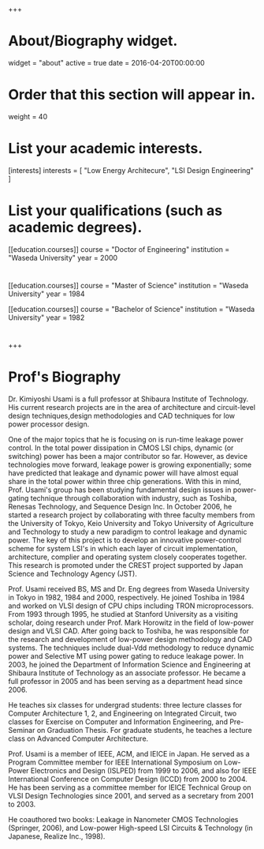 +++
# About/Biography widget.
widget = "about"
active = true
date = 2016-04-20T00:00:00

# Order that this section will appear in.
weight = 40

# List your academic interests.
[interests]
  interests = [
    "Low Energy Architecure",
    "LSI Design Engineering"
  ]

# List your qualifications (such as academic degrees).
[[education.courses]]
  course = "Doctor of Engineering"
  institution = "Waseda University"
  year = 2000
#
[[education.courses]]
  course = "Master of Science"
  institution = "Waseda University"
  year = 1984

[[education.courses]]
  course = "Bachelor of Science"
  institution = "Waseda University"
  year = 1982
#
+++
# Prof's Biography

Dr. Kimiyoshi Usami is a full professor at Shibaura Institute of Technology. His current research projects are in the area of architecture and circuit-level design techniques,design methodologies and CAD techniques for low power processor design.

One of the major topics that he is focusing on is run-time leakage power control. In the total power dissipation in CMOS LSI chips, dynamic (or switching) power has been a major contributor so far. However, as device technologies move forward, leakage power is growing exponentially; some have predicted that leakage and dynamic power will have almost equal share in the total power within three chip generations. With this in mind, Prof. Usami's group has been studying fundamental design issues in power-gating technique through collaboration with industry, such as Toshiba, Renesas Technology, and Sequence Design Inc. In October 2006, he started a research project by collaborating with three faculty members from the University of Tokyo, Keio University and Tokyo University of Agriculture and Technology to study a new paradigm to control leakage and dynamic power. The key of this project is to develop an innovative power-control scheme for system LSI's in which each layer of circuit implementation, architecture, complier and operating system closely cooperates together. This research is promoted under the CREST project supported by Japan Science and Technology Agency (JST).


Prof. Usami received BS, MS and Dr. Eng degrees from Waseda University in Tokyo in 1982, 1984 and 2000, respectively. He joined Toshiba in 1984 and worked on VLSI design of CPU chips including TRON microprocessors. From 1993 through 1995, he studied at Stanford University as a visiting scholar, doing research under Prof. Mark Horowitz in the field of low-power design and VLSI CAD. After going back to Toshiba, he was responsible for the research and development of low-power design methodology and CAD systems. The techniques include dual-Vdd methodology to reduce dynamic power and Selective MT using power gating to reduce leakage power. In 2003, he joined the Department of Information Science and Engineering at Shibaura Institute of Technology as an associate professor. He became a full professor in 2005 and has been serving as a department head since 2006.

He teaches six classes for undergrad students: three lecture classes for Computer Architecture 1, 2, and Engineering on Integrated Circuit, two classes for Exercise on Computer and Information Engineering, and Pre-Seminar on Graduation Thesis. For graduate students, he teaches a lecture class on Advanced Computer Architecture.

Prof. Usami is a member of IEEE, ACM, and IEICE in Japan. He served as a Program Committee member for IEEE International Symposium on Low-Power Electronics and Design (ISLPED) from 1999 to 2006, and also for IEEE International Conference on Computer Design (ICCD) from 2000 to 2004. He has been serving as a committee member for IEICE Technical Group on VLSI Design Technologies since 2001, and served as a secretary from 2001 to 2003.


He coauthored two books: Leakage in Nanometer CMOS Technologies (Springer, 2006), and Low-power High-speed LSI Circuits & Technology (in Japanese, Realize Inc., 1998).